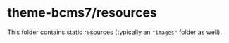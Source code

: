 # theme-bcms7/resources

This folder contains static resources (typically an `"images"` folder as well).

